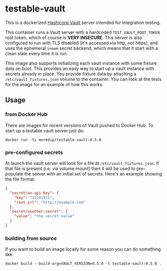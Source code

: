 # testable-vault

This is a dockerized [Hashicorp Vault](https://www.vaultproject.io) server intended for integration testing. 

This container runs a Vault server with a hardcoded `TEST_VAULT_ROOT_TOKEN` root token, which of course is **VERY INSECURE**. This server is also configured to run with TLS disabled (it's accessed via http, not https), and uses the ephemeral `inmem` secret backend, which means that it start with a clean slate every time it is run.

This image also supports initializing each vault instance with some fixture data on boot. This provides an easy way to start up a vault instance with secrets already in place. You provide fixture data by attaching a `/etc/vault_fixtures.json` volume to the container. You can look at the tests for the image for an example of how this works.

## Usage

### from Docker Hub
There are images for recent versions of Vault pushed to Docker Hub. To start up a testable vault server just do:
```
docker run -ti moredip/testable-vault:0.5.0
```

### pre-configured secrets
At launch the vault server will look for a file at `/etc/vault_fixtures.json`. If that file is present (i.e. via volume mount) then it will be used to pre-populate the server with an initial set of secrets. Here's an example showing the file format:
``` json
{
  "secret/an-api-key": {
    "key": "12141511",
    "root_url": "http://example.com"
  },
  "secret/another-secret": {
    "value": "the secret value"
  }
}
```

### building from source
If you want to build an image locally for some reason you can do something like:

```
docker build --build-arg=VAULT_VERSION=0.5.0 -t testable-vault:0.5.0 .
```

